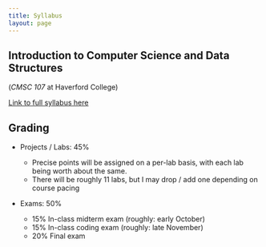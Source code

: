 ```yaml
---
title: Syllabus
layout: page
---
```


## Introduction to Computer Science and Data Structures

(*CMSC 107* at Haverford College)

[Link to full syllabus here](https://ww3.haverford.edu/computerscience/courses/cmsc107/)

## Grading

- Projects / Labs: 45%
  - Precise points will be assigned on a per-lab basis, with each lab
    being worth about the same.
  - There will be roughly 11 labs, but I may drop / add one depending on course pacing

- Exams: 50%
  - 15% In-class midterm exam (roughly: early October)
  - 15% In-class coding exam (roughly: late November)
  - 20% Final exam
